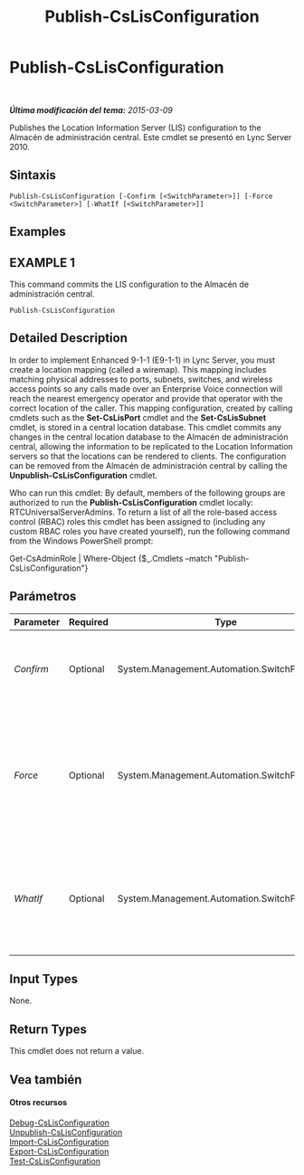 ﻿---
title: Publish-CsLisConfiguration
TOCTitle: Publish-CsLisConfiguration
ms:assetid: 54f9d653-075d-4533-b508-231f53b54db4
ms:mtpsurl: https://technet.microsoft.com/es-es/library/Gg398364(v=OCS.15)
ms:contentKeyID: 48275293
ms.date: 01/07/2017
mtps_version: v=OCS.15
ms.translationtype: HT
---

# Publish-CsLisConfiguration

 

_**Última modificación del tema:** 2015-03-09_

Publishes the Location Information Server (LIS) configuration to the Almacén de administración central. Este cmdlet se presentó en Lync Server 2010.

## Sintaxis

    Publish-CsLisConfiguration [-Confirm [<SwitchParameter>]] [-Force <SwitchParameter>] [-WhatIf [<SwitchParameter>]]

## Examples

## EXAMPLE 1

This command commits the LIS configuration to the Almacén de administración central.

    Publish-CsLisConfiguration

## Detailed Description

In order to implement Enhanced 9-1-1 (E9-1-1) in Lync Server, you must create a location mapping (called a wiremap). This mapping includes matching physical addresses to ports, subnets, switches, and wireless access points so any calls made over an Enterprise Voice connection will reach the nearest emergency operator and provide that operator with the correct location of the caller. This mapping configuration, created by calling cmdlets such as the **Set-CsLisPort** cmdlet and the **Set-CsLisSubnet** cmdlet, is stored in a central location database. This cmdlet commits any changes in the central location database to the Almacén de administración central, allowing the information to be replicated to the Location Information servers so that the locations can be rendered to clients. The configuration can be removed from the Almacén de administración central by calling the **Unpublish-CsLisConfiguration** cmdlet.

Who can run this cmdlet: By default, members of the following groups are authorized to run the **Publish-CsLisConfiguration** cmdlet locally: RTCUniversalServerAdmins. To return a list of all the role-based access control (RBAC) roles this cmdlet has been assigned to (including any custom RBAC roles you have created yourself), run the following command from the Windows PowerShell prompt:

Get-CsAdminRole | Where-Object {$\_.Cmdlets –match "Publish-CsLisConfiguration"}

## Parámetros


<table>
<colgroup>
<col style="width: 25%" />
<col style="width: 25%" />
<col style="width: 25%" />
<col style="width: 25%" />
</colgroup>
<thead>
<tr class="header">
<th>Parameter</th>
<th>Required</th>
<th>Type</th>
<th>Description</th>
</tr>
</thead>
<tbody>
<tr class="odd">
<td><p><em>Confirm</em></p></td>
<td><p>Optional</p></td>
<td><p>System.Management.Automation.SwitchParameter</p></td>
<td><p>Se le pedirá confirmación antes de ejecutar el comando.</p></td>
</tr>
<tr class="even">
<td><p><em>Force</em></p></td>
<td><p>Optional</p></td>
<td><p>System.Management.Automation.SwitchParameter</p></td>
<td><p>Suppresses any confirmation prompts that would otherwise be displayed before making changes.</p></td>
</tr>
<tr class="odd">
<td><p><em>WhatIf</em></p></td>
<td><p>Optional</p></td>
<td><p>System.Management.Automation.SwitchParameter</p></td>
<td><p>Describe qué sucedería si se ejecutara el comando sin ejecutarlo realmente.</p></td>
</tr>
</tbody>
</table>


## Input Types

None.

## Return Types

This cmdlet does not return a value.

## Vea también

#### Otros recursos

[Debug-CsLisConfiguration](debug-cslisconfiguration.md)  
[Unpublish-CsLisConfiguration](unpublish-cslisconfiguration.md)  
[Import-CsLisConfiguration](import-cslisconfiguration.md)  
[Export-CsLisConfiguration](export-cslisconfiguration.md)  
[Test-CsLisConfiguration](test-cslisconfiguration.md)

